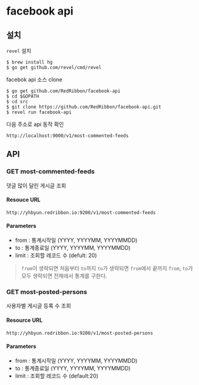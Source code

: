 # facebook api

## 설치

`revel` 설치

```
$ brew install hg
$ go get github.com/revel/cmd/revel
```

facebok api 소스 clone

```
$ go get github.com/RedRibbon/facebook-api
$ cd $GOPATH
$ cd src
$ git clone https://github.com/RedRibbon/facebook-api.git
$ revel run facebook-api
```

다음 주소로 api 동작 확인 

```
http://localhost:9000/v1/most-commented-feeds
```

## API

### GET most-commented-feeds

댓글 많이 달린 게시글 조회

#### Resouce URL

```
http://yhbyun.redribbon.io:9200/v1/most-commented-feeds
```

#### Parameters

* from : 통계시작일 (YYYY, YYYYMM, YYYYMMDD)
* to : 통계종료일 (YYYY, YYYYMM, YYYYMMDD)
* limit : 조회할 레코드 수 (defult: 20)

> `from`이 생략되면 처음부터 `to`까지
> `to`가 생략되면 `from`에서 끝까지
> `from`, `to`가 모두 생략되면 전체에서 통계를 구한다.

### GET most-posted-persons

사용자별 게시글 등록 수 조회


#### Resource URL

```
http://yhbyun.redribbon.io:9200/v1/most-posted-persons
```

#### Parameters


* from : 통계시작일 (YYYY, YYYYMM, YYYYMMDD)
* to : 통계종료일 (YYYY, YYYYMM, YYYYMMDD)
* limit : 조회할 레코드 수 (default:20)
